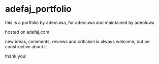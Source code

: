 # adefaj_portfolio

this is a portfolio by adeoluwa, for adeoluwa and maintained by adeoluwa

hosted on adefaj.com

new ideas, comments, reviews and criticism is always welcome, but be constructive about it

thank you!
